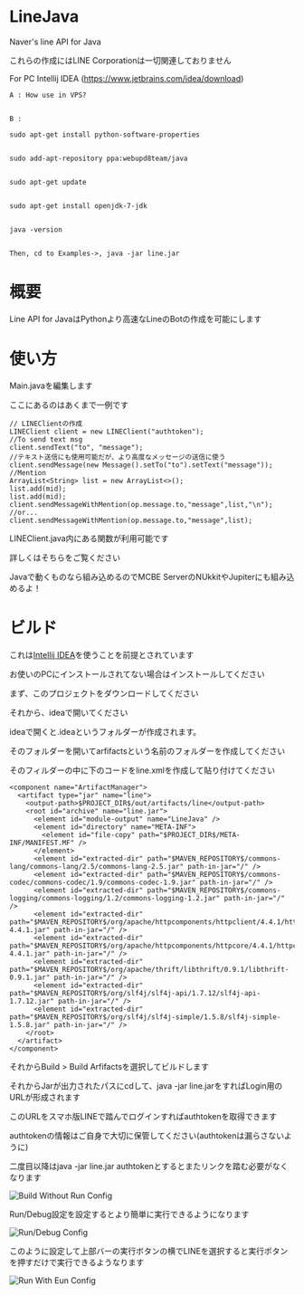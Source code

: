 # LineJava
Naver's line API for Java

これらの作成にはLINE Corporationは一切関連しておりません

For PC Intellij IDEA (https://www.jetbrains.com/idea/download)


    A : How use in VPS?


    B : 

    sudo apt-get install python-software-properties


    sudo add-apt-repository ppa:webupd8team/java


    sudo apt-get update
    
    
    sudo apt-get install openjdk-7-jdk


    java -version
    
    
    Then, cd to Examples->, java -jar line.jar

# 概要
Line API for JavaはPythonより高速なLineのBotの作成を可能にします

# 使い方
Main.javaを編集します

ここにあるのはあくまで一例です

```
// LINEClientの作成
LINEClient client = new LINEClient("authtoken");
//To send text msg
client.sendText("to", "message");
//テキスト送信にも使用可能だが、より高度なメッセージの送信に使う
client.sendMessage(new Message().setTo("to").setText("message"));
//Mention
ArrayList<String> list = new ArrayList<>();
list.add(mid);
list.add(mid);
client.sendMessageWithMention(op.message.to,"message",list,"\n");
//or...
client.sendMessageWithMention(op.message.to,"message",list);
```

LINEClient.java内にある関数が利用可能です

詳しくはそちらをご覧ください

Javaで動くものなら組み込めるのでMCBE ServerのNUkkitやJupiterにも組み込めるよ！


# ビルド
これは[Intellij IDEA](https://www.jetbrains.com/idea/download)を使うことを前提とされています

お使いのPCにインストールされてない場合はインストールしてください

まず、このプロジェクトをダウンロードしてください

それから、ideaで開いてください

ideaで開くと.ideaというフォルダーが作成されます。

そのフォルダーを開いてarfifactsという名前のフォルダーを作成してください

そのフィルダーの中に下のコードをline.xmlを作成して貼り付けてください

```
<component name="ArtifactManager">
  <artifact type="jar" name="line">
    <output-path>$PROJECT_DIR$/out/artifacts/line</output-path>
    <root id="archive" name="line.jar">
      <element id="module-output" name="LineJava" />
      <element id="directory" name="META-INF">
        <element id="file-copy" path="$PROJECT_DIR$/META-INF/MANIFEST.MF" />
      </element>
      <element id="extracted-dir" path="$MAVEN_REPOSITORY$/commons-lang/commons-lang/2.5/commons-lang-2.5.jar" path-in-jar="/" />
      <element id="extracted-dir" path="$MAVEN_REPOSITORY$/commons-codec/commons-codec/1.9/commons-codec-1.9.jar" path-in-jar="/" />
      <element id="extracted-dir" path="$MAVEN_REPOSITORY$/commons-logging/commons-logging/1.2/commons-logging-1.2.jar" path-in-jar="/" />
      <element id="extracted-dir" path="$MAVEN_REPOSITORY$/org/apache/httpcomponents/httpclient/4.4.1/httpclient-4.4.1.jar" path-in-jar="/" />
      <element id="extracted-dir" path="$MAVEN_REPOSITORY$/org/apache/httpcomponents/httpcore/4.4.1/httpcore-4.4.1.jar" path-in-jar="/" />
      <element id="extracted-dir" path="$MAVEN_REPOSITORY$/org/apache/thrift/libthrift/0.9.1/libthrift-0.9.1.jar" path-in-jar="/" />
      <element id="extracted-dir" path="$MAVEN_REPOSITORY$/org/slf4j/slf4j-api/1.7.12/slf4j-api-1.7.12.jar" path-in-jar="/" />
      <element id="extracted-dir" path="$MAVEN_REPOSITORY$/org/slf4j/slf4j-simple/1.5.8/slf4j-simple-1.5.8.jar" path-in-jar="/" />
    </root>
  </artifact>
</component>
```

それからBuild > Build Arfifactsを選択してビルドします

それからJarが出力されたパスにcdして、java -jar line.jarをすればLogin用のURLが形成されます

このURLをスマホ版LINEで踏んでログインすればauthtokenを取得できます

authtokenの情報はご自身で大切に保管してください(authtokenは漏らさないように)

二度目以降はjava -jar line.jar authtokenとするとまたリンクを踏む必要がなくなります

![Build Without Run Config](https://raw.githubusercontent.com/kaoru-nishida/LineJava/master/ScreenShots/ScreenShot_2018-01-30_14-27-18-01.jpeg)

Run/Debug設定を設定するとより簡単に実行できるようになります

![Run/Debug Config](https://raw.githubusercontent.com/kaoru-nishida/LineJava/master/ScreenShots/ScreenShot_2018-01-30_14-30-36.png)

このように設定して上部バーの実行ボタンの横でLINEを選択すると実行ボタンを押すだけで実行できるようなります

![Run With Eun Config](https://raw.githubusercontent.com/kaoru-nishida/LineJava/master/ScreenShots/ScreenShot_2018-01-30_14-30-20.png)